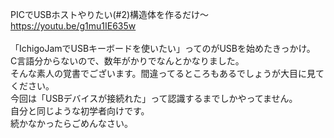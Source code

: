 PICでUSBホストやりたい(#2)構造体を作るだけ～<br>
https://youtu.be/g1mu1IE635w<br>
<br>
「IchigoJamでUSBキーボードを使いたい」ってのがUSBを始めたきっかけ。<br>
C言語分からないので、数年がかりでなんとかなりました。<br>
そんな素人の覚書でございます。間違ってるところもあるでしょうが大目に見てください。<br>
今回は「USBデバイスが接続れた」って認識するまでしかやってません。<br>
自分と同じような初学者向けです。<br>
続かなかったらごめんなさい。<br>

